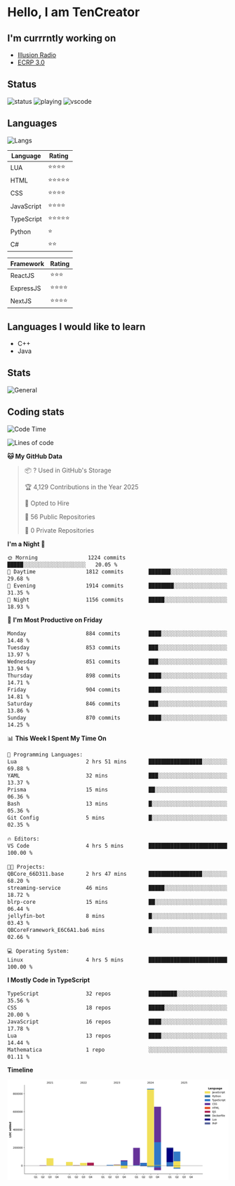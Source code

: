 # Hello, I am TenCreator

## I'm currrntly working on
- [Illusion Radio](https://illusionradio.co.uk/)
- [ECRP 3.0](http://github.com/Emerald-Coast-Roleplay/)

## Status
![status](https://api.statusbadges.me/badge/status/518334475038359555?simple=true&style=for-the-badge)
![playing](https://api.statusbadges.me/badge/playing/518334475038359555?style=for-the-badge)
![vscode](https://api.statusbadges.me/badge/vscode/518334475038359555?style=for-the-badge)

## Languages
![Langs](https://github-readme-stats.vercel.app/api/top-langs/?username=tencreator&layout=compact&theme=radical)


|Language|Rating|
|--------|------|
|LUA|⭐️⭐️⭐️⭐️|
|HTML|⭐️⭐️⭐️⭐️⭐️|
|CSS|⭐️⭐️⭐️⭐️|
|JavaScript|⭐️⭐️⭐️⭐️|
|TypeScript|⭐️⭐️⭐️⭐️⭐️|
|Python|⭐️|
|C#|⭐️⭐️ |

|Framework|Rating|
|--------|------|
|ReactJS|⭐️⭐️⭐|
|ExpressJS|⭐️⭐️⭐️⭐️|
|NextJS|⭐️⭐️⭐⭐️|

## Languages I would like to learn
- C++
- Java

## Stats
![General](https://github-readme-stats.vercel.app/api?username=tencreator&show_icons=true&theme=radical)

## Coding stats

<!--START_SECTION:waka-->
![Code Time](http://img.shields.io/badge/Code%20Time-637%20hrs%2016%20mins-blue)

![Lines of code](https://img.shields.io/badge/From%20Hello%20World%20I%27ve%20Written-2.4%20million%20lines%20of%20code-blue)

**🐱 My GitHub Data** 

> 📦 ? Used in GitHub's Storage 
 > 
> 🏆 4,129 Contributions in the Year 2025
 > 
> 💼 Opted to Hire
 > 
> 📜 56 Public Repositories 
 > 
> 🔑 0 Private Repositories 
 > 
**I'm a Night 🦉** 

```text
🌞 Morning                1224 commits        █████░░░░░░░░░░░░░░░░░░░░   20.05 % 
🌆 Daytime                1812 commits        ███████░░░░░░░░░░░░░░░░░░   29.68 % 
🌃 Evening                1914 commits        ████████░░░░░░░░░░░░░░░░░   31.35 % 
🌙 Night                  1156 commits        █████░░░░░░░░░░░░░░░░░░░░   18.93 % 
```
📅 **I'm Most Productive on Friday** 

```text
Monday                   884 commits         ████░░░░░░░░░░░░░░░░░░░░░   14.48 % 
Tuesday                  853 commits         ███░░░░░░░░░░░░░░░░░░░░░░   13.97 % 
Wednesday                851 commits         ███░░░░░░░░░░░░░░░░░░░░░░   13.94 % 
Thursday                 898 commits         ████░░░░░░░░░░░░░░░░░░░░░   14.71 % 
Friday                   904 commits         ████░░░░░░░░░░░░░░░░░░░░░   14.81 % 
Saturday                 846 commits         ███░░░░░░░░░░░░░░░░░░░░░░   13.86 % 
Sunday                   870 commits         ████░░░░░░░░░░░░░░░░░░░░░   14.25 % 
```


📊 **This Week I Spent My Time On** 

```text
💬 Programming Languages: 
Lua                      2 hrs 51 mins       █████████████████░░░░░░░░   69.88 % 
YAML                     32 mins             ███░░░░░░░░░░░░░░░░░░░░░░   13.37 % 
Prisma                   15 mins             ██░░░░░░░░░░░░░░░░░░░░░░░   06.36 % 
Bash                     13 mins             █░░░░░░░░░░░░░░░░░░░░░░░░   05.36 % 
Git Config               5 mins              █░░░░░░░░░░░░░░░░░░░░░░░░   02.35 % 

🔥 Editors: 
VS Code                  4 hrs 5 mins        █████████████████████████   100.00 % 

🐱‍💻 Projects: 
QBCore_66D311.base       2 hrs 47 mins       █████████████████░░░░░░░░   68.20 % 
streaming-service        46 mins             █████░░░░░░░░░░░░░░░░░░░░   18.72 % 
blrp-core                15 mins             ██░░░░░░░░░░░░░░░░░░░░░░░   06.44 % 
jellyfin-bot             8 mins              █░░░░░░░░░░░░░░░░░░░░░░░░   03.43 % 
QBCoreFramework_E6C6A1.ba6 mins              █░░░░░░░░░░░░░░░░░░░░░░░░   02.66 % 

💻 Operating System: 
Linux                    4 hrs 5 mins        █████████████████████████   100.00 % 
```

**I Mostly Code in TypeScript** 

```text
TypeScript               32 repos            █████████░░░░░░░░░░░░░░░░   35.56 % 
CSS                      18 repos            █████░░░░░░░░░░░░░░░░░░░░   20.00 % 
JavaScript               16 repos            ████░░░░░░░░░░░░░░░░░░░░░   17.78 % 
Lua                      13 repos            ████░░░░░░░░░░░░░░░░░░░░░   14.44 % 
Mathematica              1 repo              ░░░░░░░░░░░░░░░░░░░░░░░░░   01.11 % 
```



**Timeline**

![Lines of Code chart](https://raw.githubusercontent.com/tencreator/tencreator/main/assets/bar_graph.png)


<!--END_SECTION:waka-->
